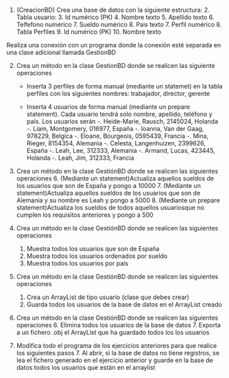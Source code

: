 1. (CreacionBD) Crea una base de datos con la siguiente estructura:
	2. Tabla usuario:
		3. Id numérico (PK)
		4. Nombre texto 
		5. Apellido texto
		6. Telfefono numérico
		7. Sueldo numérico
		8. Pais texto
		7. Perfil numérico 
	8. Tabla Perfiles
		9. Id numérico (PK)
		10. Nombre texto

Realiza una conexión con un programa donde la conexión esté separada en una clase adicional llamada GestionBD

2. Crea un método en la clase GestionBD donde se realicen las siguiente operaciones
	- Inserta 3 perfiles de forma manual (mediante un statemet) en la tabla perfiles con los siguientes nombres: trabajador, director, gerente

	- Inserta 4 usuarios de forma manual  (mediante un prepare statement). Cada usuario tendrá solo nombre, apellido, teléfono y país. Los usuarios serán
		-. Heide-Marie, Rausch, 2145024, Holanda
		-. Liam, Montgomery, 016977, España
		-. Ioanna, Van der Gaag, 978229, Belgica
		-. Eloane, Bourgeois, 0595439, Francia
		-. Mina, Rieger, 8154354, Alemania
		-. Celesta, Langenhuizen, 2399626, España
		-. Leah, Lee, 312333, Alemania
		-. Armand, Lucas, 423445, Holanda
		-. Leah, Jim, 312333, Francia


 	
5. Crea un método en la clase GestiónBD donde se realicen las siguientes operaciones
	6. (Mediante un statement)Actualiza aquellos sueldos de los usuarios que son de España y pongo a 10000
	7. (Mediante un statement)Actualiza aquellos sueldos de los usuarios que son de Alemania y su nombre es  Leah y pongo a 5000
	8. (Mediante un prepare statement)Actualiza los sueldos de todos aquellos usuariosque no cumplen los requisitos anteriores y pongo a 500
9. Crea un método en la clase GestiónBD donde se realicen las siguientes operaciones
	1. Muestra todos los usuarios que son de España
	2. Muestra todos los usuarios ordenados por sueldo
	3. Muestra todos los usuarios por pais
4. Crea un método en la clase GestiónBD donde se realicen las siguientes operaciones
	1. Crea un ArrayList de tipo usuario (clase que debes crear)
	2. Guarda todos los usuarios de la base de datos en el ArrayList creado
5. Crea un método en la clase GestiónBD donde se realicen las siguientes operaciones
	6. Elimina todos los usuarios de la base de datos
	7. Exporta a un fichero .obj el ArrayList que ha guardado todos los los usuarios

6. Modifica todo el programa de los ejercicios anteriores para que realice los siguientes pasos
	7. Al abrir, si la base de datos no tiene registros, se lea el fichero generado en el ejercicio anterior y guarde en la base de datos todos los usuarios que están en el arraylist

